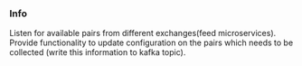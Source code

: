 ### Info  
  
Listen for available pairs from different exchanges(feed microservices).  
Provide functionality to update configuration on the pairs which needs to be collected (write this information to kafka topic).  
  